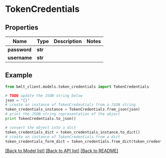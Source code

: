# TokenCredentials


## Properties
Name | Type | Description | Notes
------------ | ------------- | ------------- | -------------
**password** | **str** |  | 
**username** | **str** |  | 

## Example

```python
from bmlt_client.models.token_credentials import TokenCredentials

# TODO update the JSON string below
json = "{}"
# create an instance of TokenCredentials from a JSON string
token_credentials_instance = TokenCredentials.from_json(json)
# print the JSON string representation of the object
print TokenCredentials.to_json()

# convert the object into a dict
token_credentials_dict = token_credentials_instance.to_dict()
# create an instance of TokenCredentials from a dict
token_credentials_form_dict = token_credentials.from_dict(token_credentials_dict)
```
[[Back to Model list]](../README.md#documentation-for-models) [[Back to API list]](../README.md#documentation-for-api-endpoints) [[Back to README]](../README.md)


